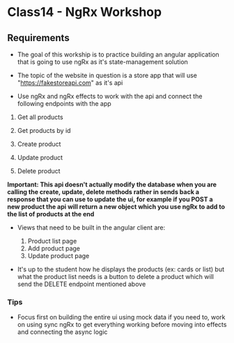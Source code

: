 # Class14 - NgRx Workshop

## Requirements

- The goal of this workship is to practice building an angular application that is going to use ngRx as it's state-management solution

- The topic of the website in question is a store app that will use "https://fakestoreapi.com" as it's api

- Use ngRx and ngRx effects to work with the api and connect the following endpoints with the app

1. Get all products

2. Get products by id

3. Create product

4. Update product

5. Delete product

**Important: This api doesn't actually modify the database when you are calling the create, update, delete methods rather in sends back a response that you can use to update the ui, for example if you POST a new product the api will return a new object which you use ngRx to add to the list of products at the end**

- Views that need to be built in the angular client are:

  1. Product list page
  2. Add product page
  3. Update product page

- It's up to the student how he displays the products (ex: cards or list) but what the product list needs is a button to delete a product which will send the DELETE endpoint mentioned above

### Tips

- Focus first on building the entire ui using mock data if you need to, work on using sync ngRx to get everything working before moving into effects and connecting the async logic
